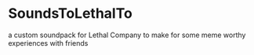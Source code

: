 # SoundsToLethalTo
a custom soundpack for Lethal Company to make for some meme worthy experiences with friends
